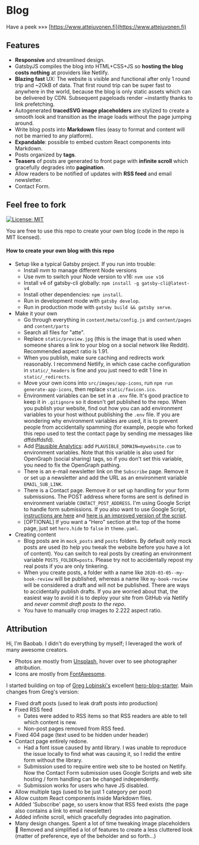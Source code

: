 # Blog

Have a peek »»» [https://www.attejuvonen.fi](https://www.attejuvonen.fi)

## Features

- **Responsive** and streamlined design.
- GatsbyJS compiles the blog into HTML+CSS+JS so **hosting the blog costs nothing** at providers like Netlify.
- **Blazing fast** UX: The website is visible and functional after only 1 round trip and ~20kB of data. That first round trip can be super fast to anywhere in the world, because the blog is only static assets which can be delivered by CDN. Subsequent pageloads render ~instantly thanks to link prefetching.
- Autogenerated **tracedSVG image placeholders** are stylized to create a smooth look and transition as the image loads without the page jumping around.
- Write blog posts into **Markdown** files (easy to format and content will not be married to any platform).
- **Expandable**: possible to embed custom React components into Markdown.
- Posts organized by **tags**.
- **Teasers** of posts are generated to front page with **infinite scroll** which gracefully degrades into **pagination**.
- Allow readers to be notified of updates with **RSS feed** and email newsletter.
- Contact Form.

## Feel free to fork

[![License: MIT](badge-mit.svg)](https://opensource.org/licenses/MIT)

You are free to use this repo to create your own blog (code in the repo is MIT licensed).

#### How to create your own blog with this repo

- Setup like a typical Gatsby project. If you run into trouble:
  - Install nvm to manage different Node versions
  - Use nvm to switch your Node version to v16: `nvm use v16`
  - Install v4 of gatsby-cli globally: `npm install -g gatsby-cli@latest-v4`
  - Install other dependencies: `npm install`.
  - Run in development mode with `gatsby develop`.
  - Run in production mode with `gatsby build && gatsby serve`.
- Make it your own
  - Go through everything in `content/meta/config.js` and `content/pages` and `content/parts`
  - Search all files for "atte".
  - Replace `static/preview.jpg` (this is the image that is used when someone shares a link to your blog on a social network like Reddit). Recommended aspect ratio is 1.91.
  - When you publish, make sure caching and redirects work reasonably. I recommend Netlify, in which case cache configuration in `static/_headers` is fine and you just need to edit 1 line in `static/_redirects`.
  - Move your own icons into `src/images/app-icons`, run `npm run generate-app-icons`, then replace `static/favicon.ico`.
  - Environment variables can be set in a `.env` file. It's good practice to keep it in `.gitignore` so it doesn't get published to the repo. When you publish your website, find out how you can add environment variables to your host without publishing the `.env` file. If you are wondering why environment variables are used, it is to prevent people from accidentally spamming (for example, people who forked this repo used to test the contact page by sending me messages like dffdsffdsfd).
  - Add [Plausible Analytics](https://plausible.io/): add `PLAUSIBLE_DOMAIN=mywebsite.com` to environment variables. Note that this variable is also used for OpenGraph (social sharing) tags, so if you don't set this variable, you need to fix the OpenGraph pathing.
  - There is an e-mail newsletter link on the `Subscribe` page. Remove it or set up a newsletter and add the URL as an environment variable `EMAIL_SUB_LINK`.
  - There is a Contact page. Remove it or set up handling for your form submissions. The POST address where forms are sent is defined in environment variable `CONTACT_POST_ADDRESS`. I'm using Google Script to handle form submissions. If you also want to use Google Script, [instructions are here](https://github.com/dwyl/learn-to-send-email-via-google-script-html-no-server) and [here is an improved version of the script](handleFormSubmission.gs).
  - [OPTIONAL] If you want a "Hero" section at the top of the home page, just set `hero.hide` to `false` in `theme.yaml`.
- Creating content
  - Blog posts are in `mock_posts` and `posts` folders. By default only mock posts are used (to help you tweak the website before you have a lot of content). You can switch to real posts by creating an environment variable `POSTS_FOLDER=posts`. Please try not to accidentally repost my real posts if you are only tinkering.
  - When you create posts, a folder with a name like `2020-03-05--my-book-review` will be published, whereas a name like `my-book-review` will be considered a draft and will not be published. There are ways to accidentally publish drafts. If you are worried about that, the easiest way to avoid it is to deploy your site from GitHub via Netlify and _never commit draft posts to the repo_.
  - You have to manually crop images to 2.222 aspect ratio.

## Attribution

Hi, I'm Baobab. I didn't do everything by myself; I leveraged the work of many awesome creators.

- Photos are mostly from [Unsplash](https://www.unsplash.com/), hover over to see photographer attribution.
- Icons are mostly from [FontAwesome](https://origin.fontawesome.com/).

I started building on top of [Greg Lobinski's](https://github.com/greglobinski) excellent [hero-blog-starter](https://github.com/greglobinski/gatsby-starter-hero-blog/). Main changes from Greg's version:

- Fixed draft posts (used to leak draft posts into production)
- Fixed RSS feed
  - Dates were added to RSS items so that RSS readers are able to tell which content is new.
  - Non-post pages removed from RSS feed.
- Fixed 404 page (text used to be hidden under header)
- Contact page entirely redone.
  - Had a font issue caused by antd library. I was unable to reproduce the issue locally to find what was causing it, so I redid the entire form without the library.
  - Submission used to require entire web site to be hosted on Netlify. Now the Contact Form submission uses Google Scripts and web site hosting / form handling can be changed independently.
  - Submission works for users who have JS disabled.
- Allow multiple tags (used to be just 1 category per post)
- Allow custom React components inside Markdown files.
- Added 'Subscribe' page, so users know that RSS feed exists (the page also contains a link to email newsletter)
- Added infinite scroll, which gracefully degrades into pagination.
- Many design changes. Spent a lot of time tweaking image placeholders :gem: Removed and simplified a lot of features to create a less cluttered look (matter of preference, eye of the beholder and so forth...)
